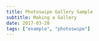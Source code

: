 ```yaml
---
title: Photoswipe Gallery Sample
subtitle: Making a Gallery
date: 2017-03-20
tags: ["example", "photoswipe"]
---
```

